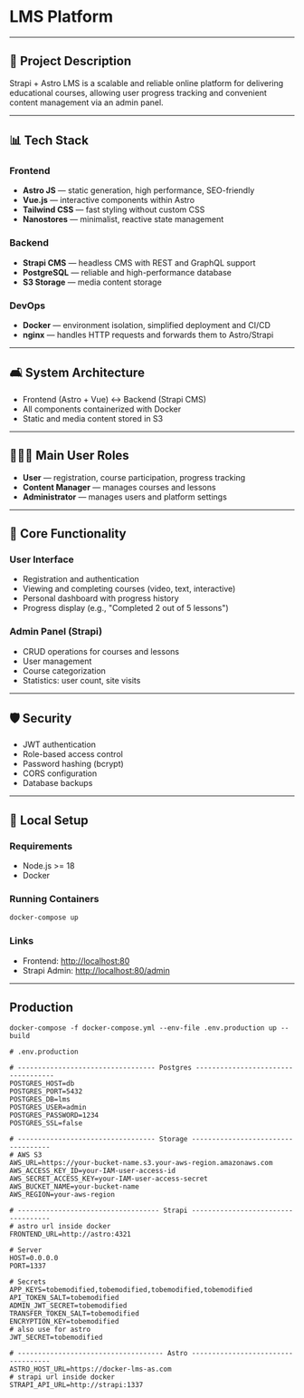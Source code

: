 # LMS Platform

---

## 🌟 Project Description

Strapi + Astro LMS is a scalable and reliable online platform for delivering educational courses, allowing user progress
tracking and convenient content management via an admin panel.

---

## 📊 Tech Stack

### Frontend

- **Astro JS** — static generation, high performance, SEO-friendly
- **Vue.js** — interactive components within Astro
- **Tailwind CSS** — fast styling without custom CSS
- **Nanostores** — minimalist, reactive state management

### Backend

- **Strapi CMS** — headless CMS with REST and GraphQL support
- **PostgreSQL** — reliable and high-performance database
- **S3 Storage** — media content storage

### DevOps

- **Docker** — environment isolation, simplified deployment and CI/CD
- **nginx** — handles HTTP requests and forwards them to Astro/Strapi

---

## 🛋️ System Architecture

- Frontend (Astro + Vue) ↔ Backend (Strapi CMS)
- All components containerized with Docker
- Static and media content stored in S3

---

## 👨‍👩‍👦 Main User Roles

- **User** — registration, course participation, progress tracking
- **Content Manager** — manages courses and lessons
- **Administrator** — manages users and platform settings

---

## 🔧 Core Functionality

### User Interface

- Registration and authentication
- Viewing and completing courses (video, text, interactive)
- Personal dashboard with progress history
- Progress display (e.g., "Completed 2 out of 5 lessons")

### Admin Panel (Strapi)

- CRUD operations for courses and lessons
- User management
- Course categorization
- Statistics: user count, site visits

---

## 🛡️ Security

- JWT authentication
- Role-based access control
- Password hashing (bcrypt)
- CORS configuration
- Database backups

---

## 📂 Local Setup

### Requirements

- Node.js >= 18
- Docker

### Running Containers

```bash
docker-compose up
```

### Links

- Frontend: [http://localhost:80](http://localhost:80)
- Strapi Admin: [http://localhost:80/admin](http://localhost:80/admin)

---

## Production

```
docker-compose -f docker-compose.yml --env-file .env.production up --build
```

```
# .env.production

# ---------------------------------- Postgres -----------------------------------
POSTGRES_HOST=db
POSTGRES_PORT=5432
POSTGRES_DB=lms
POSTGRES_USER=admin
POSTGRES_PASSWORD=1234
POSTGRES_SSL=false

# ---------------------------------- Storage -----------------------------------
# AWS S3
AWS_URL=https://your-bucket-name.s3.your-aws-region.amazonaws.com
AWS_ACCESS_KEY_ID=your-IAM-user-access-id
AWS_SECRET_ACCESS_KEY=your-IAM-user-access-secret
AWS_BUCKET_NAME=your-bucket-name
AWS_REGION=your-aws-region

# ----------------------------------- Strapi -----------------------------------
# astro url inside docker
FRONTEND_URL=http://astro:4321

# Server
HOST=0.0.0.0
PORT=1337

# Secrets
APP_KEYS=tobemodified,tobemodified,tobemodified,tobemodified
API_TOKEN_SALT=tobemodified
ADMIN_JWT_SECRET=tobemodified
TRANSFER_TOKEN_SALT=tobemodified
ENCRYPTION_KEY=tobemodified
# also use for astro
JWT_SECRET=tobemodified

# ------------------------------------ Astro -----------------------------------
ASTRO_HOST_URL=https://docker-lms-as.com
# strapi url inside docker
STRAPI_API_URL=http://strapi:1337

```

